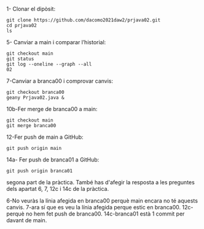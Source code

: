 1- Clonar el dipòsit:

	git clone https://github.com/dacomo2021daw2/prjava02.git
	cd prjava02
	ls

	
5- Canviar a main i comparar l’historial:

	git checkout main
	git status
	git log --oneline --graph --all
	02

7-Canviar a branca00 i comprovar canvis:
	
	git checkout branca00
	geany Prjava02.java &

10b-Fer merge de branca00 a main:

	git checkout main
	git merge branca00

12-Fer push de main a GitHub:

	git push origin main

14a- Fer push de branca01 a GitHub:

	git push origin branca01

segona part de la pràctica. També has d'afegir la resposta a les preguntes dels apartat 6, 7, 12c i 14c de la pràctica.

6-No veuràs la línia afegida en branca00 perquè main encara no té aquests canvis.
7-ara sí que es veu la línia afegida perque estic en branca00.
12c-perquè no hem fet push de branca00.
14c-branca01 està 1 commit per davant de main.
